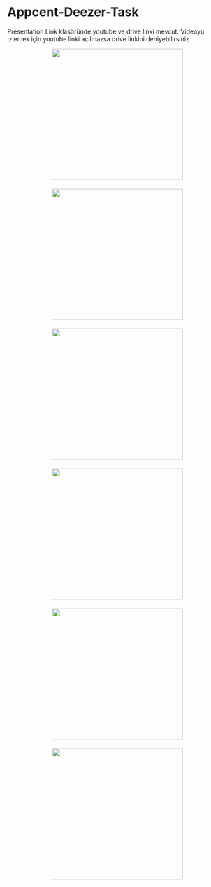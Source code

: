 # Appcent-Deezer-Task

Presentation Link klasöründe youtube ve drive linki mevcut. 
Videoyu izlemek için youtube linki açılmazsa drive linkini deniyebilirsiniz.

<div style="display: flex; justify-content: center; gap: 20px; flex-wrap: wrap;">
  <img src="Images/ss1.png" style="width: 300px;">
  <img src="Images/ss2.png" style="width: 300px;">
  <img src="Images/ss3.png" style="width: 300px;">
  <img src="Images/ss4.png" style="width: 300px;">
  <img src="Images/ss5.png" style="width: 300px;">
  <img src="Images/ss6.png" style="width: 300px;">
</div>


